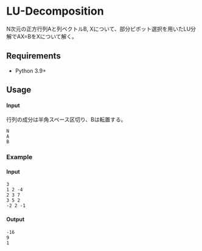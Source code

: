 # LU-Decomposition
N次元の正方行列Aと列ベクトルB, Xについて、部分ピボット選択を用いたLU分解でAX=BをXについて解く。
## Requirements
- Python 3.9+

## Usage
#### Input
行列の成分は半角スペース区切り、Bは転置する。

```
N
A
B
```

### Example
#### Input

```
3
1 2 -4
2 3 7
3 5 2
-2 2 -1
```

#### Output

```
-16
9
1
```
